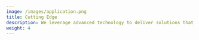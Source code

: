 ```yaml
---
image: /images/application.png
title: Cutting Edge
description: We leverage advanced technology to deliver solutions that exceed expectations.
weight: 4
---
```

